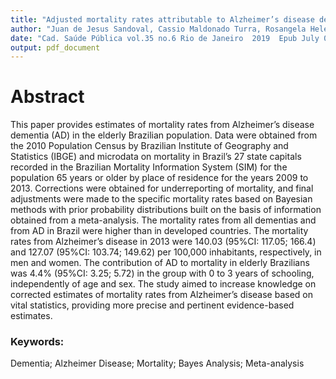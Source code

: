 ```yaml
---
title: "Adjusted mortality rates attributable to Alzheimer’s disease dementia, Brazil, 2009-2013"
author: "Juan de Jesus Sandoval, Cassio Maldonado Turra, Rosangela Helena Loschi"
date: "Cad. Saúde Pública vol.35 no.6 Rio de Janeiro  2019  Epub July 04, 2019 http://dx.doi.org/10.1590/0102-311x00091918  "
output: pdf_document
---
```


# Abstract

This paper provides estimates of mortality rates from Alzheimer’s disease dementia (AD) in the elderly Brazilian population. Data were obtained from the 2010 Population Census by Brazilian Institute of Geography and Statistics (IBGE) and microdata on mortality in Brazil’s 27 state capitals recorded in the Brazilian Mortality Information System (SIM) for the population 65 years or older by place of residence for the years 2009 to 2013. Corrections were obtained for underreporting of mortality, and final adjustments were made to the specific mortality rates based on Bayesian methods with prior probability distributions built on the basis of information obtained from a meta-analysis. The mortality rates from all dementias and from AD in Brazil were higher than in developed countries. The mortality rates from Alzheimer’s disease in 2013 were 140.03 (95%CI: 117.05; 166.4) and 127.07 (95%CI: 103.74; 149.62) per 100,000 inhabitants, respectively, in men and women. The contribution of AD to mortality in elderly Brazilians was 4.4% (95%CI: 3.25; 5.72) in the group with 0 to 3 years of schooling, independently of age and sex. The study aimed to increase knowledge on corrected estimates of mortality rates from Alzheimer’s disease based on vital statistics, providing more precise and pertinent evidence-based estimates.

### Keywords: 
Dementia; Alzheimer Disease; Mortality; Bayes Analysis; Meta-analysis
